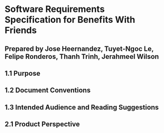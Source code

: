 Software Requirements Specification for Benefits With Friends
=============================================================

Prepared by Jose Heernandez, Tuyet-Ngoc Le, Felipe Ronderos, Thanh Trinh, Jerahmeel Wilson
------------------------------------------------------------------------------------------

1.1 Purpose
-----------

1.2 Document Conventions
------------------------

1.3 Intended Audience and Reading Suggestions
---------------------------------------------

2.1 Product Perspective
-----------------------


